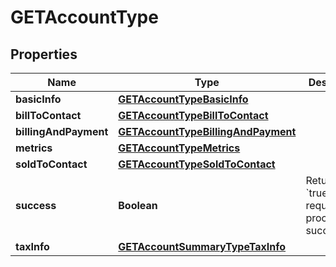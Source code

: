 
# GETAccountType

## Properties
Name | Type | Description | Notes
------------ | ------------- | ------------- | -------------
**basicInfo** | [**GETAccountTypeBasicInfo**](GETAccountTypeBasicInfo.md) |  |  [optional]
**billToContact** | [**GETAccountTypeBillToContact**](GETAccountTypeBillToContact.md) |  |  [optional]
**billingAndPayment** | [**GETAccountTypeBillingAndPayment**](GETAccountTypeBillingAndPayment.md) |  |  [optional]
**metrics** | [**GETAccountTypeMetrics**](GETAccountTypeMetrics.md) |  |  [optional]
**soldToContact** | [**GETAccountTypeSoldToContact**](GETAccountTypeSoldToContact.md) |  |  [optional]
**success** | **Boolean** | Returns &#x60;true&#x60; if the request was processed successfully.  |  [optional]
**taxInfo** | [**GETAccountSummaryTypeTaxInfo**](GETAccountSummaryTypeTaxInfo.md) |  |  [optional]



